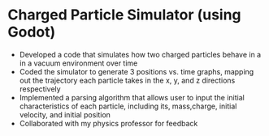 # Charged Particle Simulator (using Godot)
- Developed a code that simulates how two charged particles behave in a in a vacuum environment over time
- Coded the simulator to generate 3 positions vs. time graphs, mapping out the trajectory each particle takes in the
x, y, and z directions respectively
- Implemented a parsing algorithm that allows user to input the initial characteristics of each particle, including its,
mass,charge, initial velocity, and initial position
- Collaborated with my physics professor for feedback
